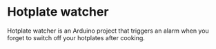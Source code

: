 # Hotplate watcher

Hotplate watcher is an Arduino project that triggers an alarm
when you forget to switch off your hotplates after cooking.
